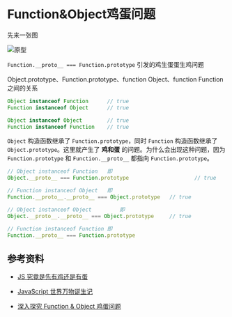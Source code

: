 # Function&Object鸡蛋问题



先来一张图

![原型](https://i.loli.net/2021/06/08/BjVYFWQr1lfkHd8.png)



`Function.__proto__ === Function.prototype` 引发的鸡生蛋蛋生鸡问题

Object.prototype、Function.prototype、function Object、function Function 之间的关系

```javascript
Object instanceof Function 		// true
Function instanceof Object 		// true

Object instanceof Object 		// true
Function instanceof Function    // true
```

`Object` 构造函数继承了 `Function.prototype`，同时 `Function` 构造函数继承了`Object.prototype`。这里就产生了 **鸡和蛋** 的问题。为什么会出现这种问题，因为 `Function.prototype` 和 `Function.__proto__` 都指向 `Function.prototype`。

```javascript
// Object instanceof Function 	即
Object.__proto__ === Function.prototype 					// true

// Function instanceof Object 	即
Function.__proto__.__proto__ === Object.prototype	// true

// Object instanceof Object 		即 			
Object.__proto__.__proto__ === Object.prototype 	// true

// Function instanceof Function 即	
Function.__proto__ === Function.prototype	
```





## 参考资料

- [JS 究竟是先有鸡还是有蛋](https://www.cnblogs.com/echolun/p/12384935.html)

- [JavaScript 世界万物诞生记](https://zhuanlan.zhihu.com/p/22989691)

- [深入探究 Function & Object 鸡蛋问题](https://muyiy.cn/blog/5/5.3.html#%E5%BC%95%E8%A8%80)

